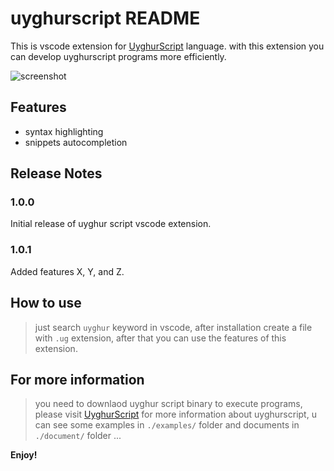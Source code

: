 # uyghurscript README

This is vscode extension for [UyghurScript](https://github.com/kompasim/UyghurScript) language. with this extension you can develop uyghurscript programs more efficiently.

![screenshot](https://foruda.gitee.com/images/1659754518942560579/uyghur_script_screenshot.png)

## Features

* syntax highlighting
* snippets autocompletion

## Release Notes

### 1.0.0

Initial release of uyghur script vscode extension.

### 1.0.1

Added features X, Y, and Z.

## How to use

> just search `uyghur` keyword in vscode, after installation create a file with `.ug` extension, after that you can use the features of this extension.

## For more information

> you need to downlaod uyghur script binary to execute programs, please visit [UyghurScript](https://github.com/kompasim/UyghurScript) for more information about uyghurscript, u can see some examples in `./examples/` folder and documents in `./document/` folder ...

**Enjoy!**

